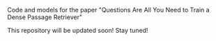 Code and models for the paper "Questions Are All You Need to Train a Dense Passage Retriever"

This repository will be updated soon! Stay tuned!
